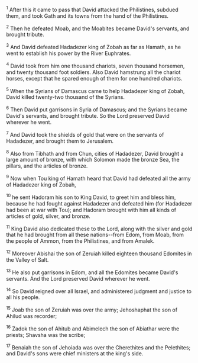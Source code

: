 <sup>1</sup> 
After this it came to pass that David attacked the Philistines, subdued them, and took Gath and its towns from the hand of the Philistines. 

<sup>2</sup> 
Then he defeated Moab, and the Moabites became David's servants, and brought tribute. 

<sup>3</sup> 
And David defeated Hadadezer king of Zobah as far as Hamath, as he went to establish his power by the River Euphrates. 

<sup>4</sup> 
David took from him one thousand chariots, seven thousand horsemen, and twenty thousand foot soldiers. Also David hamstrung all the chariot horses, except that he spared enough of them for one hundred chariots. 

<sup>5</sup> 
When the Syrians of Damascus came to help Hadadezer king of Zobah, David killed twenty-two thousand of the Syrians. 

<sup>6</sup> 
Then David put garrisons in Syria of Damascus; and the Syrians became David's servants, and brought tribute. So the Lord preserved David wherever he went. 

<sup>7</sup> 
And David took the shields of gold that were on the servants of Hadadezer, and brought them to Jerusalem. 

<sup>8</sup> 
Also from Tibhath and from Chun, cities of Hadadezer, David brought a large amount of bronze, with which Solomon made the bronze Sea, the pillars, and the articles of bronze. 

<sup>9</sup> 
Now when Tou king of Hamath heard that David had defeated all the army of Hadadezer king of Zobah, 

<sup>10</sup> 
he sent Hadoram his son to King David, to greet him and bless him, because he had fought against Hadadezer and defeated him (for Hadadezer had been at war with Tou); and Hadoram brought with him all kinds of articles of gold, silver, and bronze. 

<sup>11</sup> 
King David also dedicated these to the Lord, along with the silver and gold that he had brought from all these nations--from Edom, from Moab, from the people of Ammon, from the Philistines, and from Amalek. 

<sup>12</sup> 
Moreover Abishai the son of Zeruiah killed eighteen thousand Edomites in the Valley of Salt. 

<sup>13</sup> 
He also put garrisons in Edom, and all the Edomites became David's servants. And the Lord preserved David wherever he went.

<sup>14</sup> 
So David reigned over all Israel, and administered judgment and justice to all his people. 

<sup>15</sup> 
Joab the son of Zeruiah was over the army; Jehoshaphat the son of Ahilud was recorder; 

<sup>16</sup> 
Zadok the son of Ahitub and Abimelech the son of Abiathar were the priests; Shavsha was the scribe; 

<sup>17</sup> 
Benaiah the son of Jehoiada was over the Cherethites and the Pelethites; and David's sons were chief ministers at the king's side.
